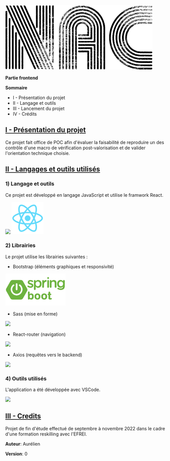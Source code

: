 ![logo](https://github.com/Ptiga/nac-backend/blob/main/img/NAC.png)

**Partie frontend**



**Sommaire**
* I - Présentation du projet
* II - Langage et outils
* III - Lancement du projet
* IV - Crédits



## <u>I - Présentation du projet</u>

Ce projet fait office de POC afin d'évaluer la faisabilité de reproduire un des contrôle d'une macro de vérification post-valorisation et de valider l'orientation technique choisie.



## <u>II - Langages et outils utilisés</u>


### 1) Langage et outils

Ce projet est développé en langage JavaScript et utilise le framwork React.

<img src="https://github.com/Ptiga/nac-backend/blob/main/img/logo-javascript.png" data-canonical-src="https://github.com/Ptiga/nac-backend/blob/main/img/logo-javascript.png"  height="100" /> <img src="https://github.com/Ptiga/nac-frontend/blob/main/public/logo512.png" data-canonical-src="https://github.com/Ptiga/nac-frontend/blob/main/public/logo512.png" height="100" />


### 2) Librairies

Le projet utilise les librairies suivantes :

* Bootstrap (éléments graphiques et responsivité)
<img src="https://github.com/Ptiga/nac-backend/blob/main/img/logo-springboot.png" data-canonical-src="https://github.com/Ptiga/nac-backend/blob/main/img/logo-springboot.png" height="100" />

* Sass (mise en forme)
<img src="https://user-images.githubusercontent.com/84453483/217923429-4c04e6c4-5fbc-46cf-a470-774df1c2e6f0.png" data-canonical-src="https://user-images.githubusercontent.com/84453483/217923429-4c04e6c4-5fbc-46cf-a470-774df1c2e6f0.png" height="100" />

* React-router (navigation)
<img src="https://reactrouter.com/_brand/react-router-stacked-color.png" data-canonical-src="https://reactrouter.com/_brand/react-router-stacked-color.png" height="100" />

* Axios (requêtes vers le backend)
<img src="https://www.carepredict.com/wp-content/uploads/2020/06/Axios-logo.png" data-canonical-src="https://www.carepredict.com/wp-content/uploads/2020/06/Axios-logo.png" height="100" />


### 4) Outils utilisés

L'application a été développée avec VSCode.

<img src="https://github.com/Ptiga/nac-backend/blob/main/img/logo-vscode.png" data-canonical-src="https://github.com/Ptiga/nac-backend/blob/main/img/logo-vscode.png" height="100" />



## <u>III - Credits</u>

Projet de fin d'étude effectué de septembre à novembre 2022 dans le cadre d'une formation reskilling avec l'EFREI.

**Auteur**: Aurélien

**Version**: 0




